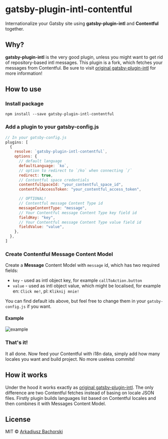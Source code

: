 # gatsby-plugin-intl-contentful

Internationalize your Gatsby site using **gatsby-plugin-intl** and **Contentful** together. 

## Why?

**gatsby-plugin-intl** is the very good plugin, unless you might want to get rid of repository-based intl messages. This plugin is a fork, which fetches your messages from Contentful. Be sure to visit [original gatsby-plugin-intl](https://github.com/wiziple/gatsby-plugin-intl) for more information!

## How to use

### Install package

`npm install --save gatsby-plugin-intl-contentful`

### Add a plugin to your gatsby-config.js

```javascript
// In your gatsby-config.js
plugins: [
  {
    resolve: `gatsby-plugin-intl-contentful`,
    options: {
      // default language
      defaultLanguage: `ko`,
      // option to redirect to `/ko` when connecting `/`
      redirect: true,
      // Contentful space credentials
      contentfulSpaceId: "your_contentful_space_id",
      contentfulAccessToken: "your_contentful_access_token",

      // OPTIONAL!
      // Contentful message Content Type id
      messageContentType: "message",
      // Your Contentful message Content Type key field id
      fieldKey: "key", 
      // Your Contentful message Content Type value field id
      fieldValue: "value", 
    },
  },
]
```

### Create Contentful Message Content Model

Create a **Message** Content Model with `message` id, which has two required fields:
* `key` - used as intl object key, for example `callToAction.button`
* `value` - used as intl object value, which might be localised, for example en: `Click me!`, pl: `Kliknij mnie!`

You can find default ids above, but feel free to change them in your `gatsby-config.js` if you want.

#### Example 

![example](https://github.com/arkadiuszbachorski/gatsby-plugin-intl-contentful/blob/master/examples/example.jpg "Example image")

### That's it!

It all done. Now feed your Contentful with i18n data, simply add how many locales you want and build project. No more useless commits!

## How it works

Under the hood it works exactly as [original gatsby-plugin-intl](https://github.com/wiziple/gatsby-plugin-intl). The only difference are two Contentful fetches instead of basing on locale JSON files. Firstly plugin builds languages list based on Contentful locales and then combines it with Messages Content Model. 

## License

MIT &copy; [Arkadiusz Bachorski](https://github.com/arkadiuszbachorski)
